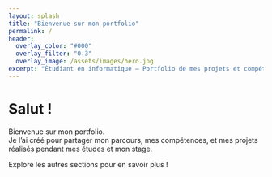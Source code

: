 ```yaml
---
layout: splash
title: "Bienvenue sur mon portfolio"
permalink: /
header:
  overlay_color: "#000"
  overlay_filter: "0.3"
  overlay_image: /assets/images/hero.jpg
excerpt: "Étudiant en informatique — Portfolio de mes projets et compétences"
---
```


# Salut !

Bienvenue sur mon portfolio.  
Je l’ai créé pour partager mon parcours, mes compétences, et mes projets réalisés pendant mes études et mon stage.

Explore les autres sections pour en savoir plus !
